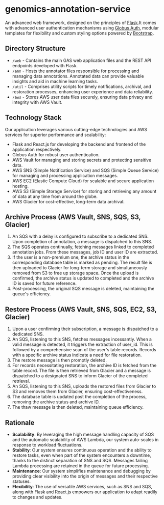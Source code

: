 # genomics-annotation-service

An advanced web framework, designed on the principles of [Flask](http://flask.pocoo.org/).It comes with advanced user authentication mechanisms using [Globus Auth](https://docs.globus.org/api/auth), modular templates for flexibility and custom styling options powered by [Bootstrap](http://getbootstrap.com/). 

## Directory Structure

- `/web` - Contains the main GAS web application files and the REST API endpoints developed with Flask.
- `/ann` - Hosts the annotator files responsible for processing and managing data annotations. Annotated data can provide valuable insights and aid in machine learning tasks.
- `/util` - Comprises utility scripts for timely notifications, archival, and restoration processes, enhancing user experience and data reliability.
- `/aws` - Stores AWS user data files securely, ensuring data privacy and integrity with AWS Vault.

## Technology Stack
Our application leverages various cutting-edge technologies and AWS services for superior performance and scalability:
- Flask and React.js for developing the backend and frontend of the application respectively.
- Globus Auth for robust user authentication.
- AWS Vault for managing and storing secrets and protecting sensitive data.
- AWS SNS (Simple Notification Service) and SQS (Simple Queue Service) for managing and processing application messages.
- AWS EC2 (Elastic Compute Cloud) for scalable and secure application hosting.
- AWS S3 (Simple Storage Service) for storing and retrieving any amount of data at any time from around the globe.
- AWS Glacier for cost-effective, long-term data archival.

## Archive Process (AWS Vault, SNS, SQS, S3, Glacier)

1. An SQS with a delay is configured to subscribe to a dedicated SNS. Upon completion of annotation, a message is dispatched to this SNS.
2. The SQS operates continually, fetching messages linked to completed annotation jobs. From these messages, job ID and user ID are extracted.
3. If the user is a non-premium one, the archive status in the corresponding database table is marked as pending. The result file is then uploaded to Glacier for long-term storage and simultaneously removed from S3 to free up storage space. Once the upload is confirmed, the archive status is updated to completed and the archive ID is saved for future reference.
4. Post-processing, the original SQS message is deleted, maintaining the queue's efficiency.

## Restore Process (AWS Vault, SNS, SQS, EC2, S3, Glacier)

1. Upon a user confirming their subscription, a message is dispatched to a dedicated SNS.
2. An SQS, listening to this SNS, fetches messages incessantly. When a valid message is detected, it triggers the extraction of user_id. This is followed by a comprehensive scan of the user's table records. Records with a specific archive status indicate a need for file restoration.
3. The restore message is then promptly deleted.
4. For records necessitating restoration, the archive ID is fetched from the table record. The file is then retrieved from Glacier and a message is dispatched to a designated SNS to inform Glacier of the completed retrieval.
5. An SQS, listening to this SNS, uploads the restored files from Glacier to S3 and removes them from Glacier, ensuring cost-effectiveness.
6. The database table is updated post the completion of the process, removing the archive status and archive ID.
7. The thaw message is then deleted, maintaining queue efficiency.

## Rationale

- **Scalability**: By leveraging the high message handling capacity of SQS and the automatic scalability of AWS Lambda, our system auto-scales in response to workload fluctuations.
- **Stability**: Our system ensures continuous operation and the ability to restore tasks, even when part of the system encounters a downtime, thanks to the distinct separation of SNS and SQS. Messages failing Lambda processing are retained in the queue for future processing.
- **Maintenance**: Our system simplifies maintenance and debugging by providing clear visibility into the origin of messages and their respective statuses.
- **Flexibility**: The use of versatile AWS services, such as SNS and SQS, along with Flask and React.js empowers our application to adapt readily to changes and updates.
